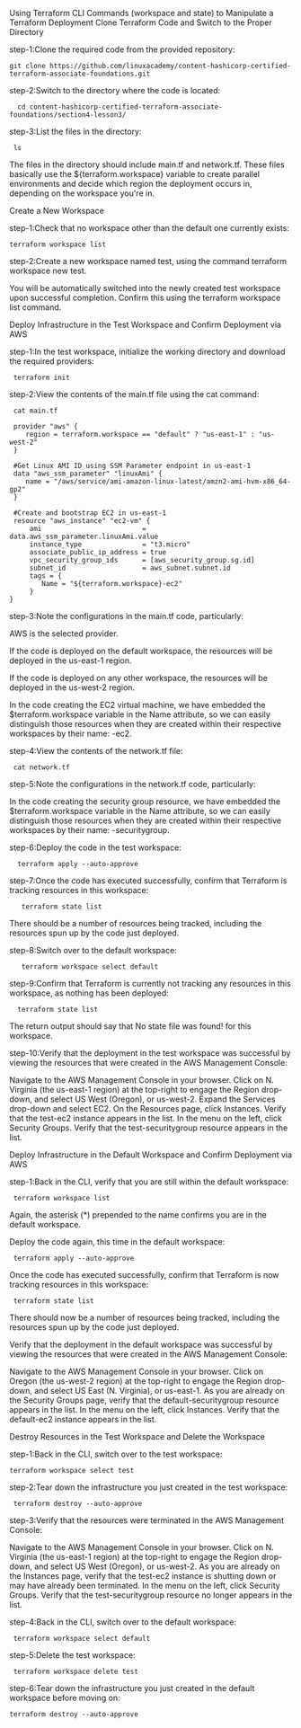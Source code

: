 Using Terraform CLI Commands (workspace and state) to Manipulate a Terraform Deployment
Clone Terraform Code and Switch to the Proper Directory
  
step-1:Clone the required code from the provided repository:

    git clone https://github.com/linuxacademy/content-hashicorp-certified-terraform-associate-foundations.git

step-2:Switch to the directory where the code is located:

      cd content-hashicorp-certified-terraform-associate-foundations/section4-lesson3/

step-3:List the files in the directory:

     ls

The files in the directory should include main.tf and network.tf. These files basically use the ${terraform.workspace} variable to create parallel environments and decide which region the deployment occurs in, depending on the workspace you're in.

Create a New Workspace

step-1:Check that no workspace other than the default one currently exists:

    terraform workspace list

step-2:Create a new workspace named test, using the command terraform workspace new test.

You will be automatically switched into the newly created test workspace upon successful completion. Confirm this using the terraform workspace list command.

Deploy Infrastructure in the Test Workspace and Confirm Deployment via AWS

step-1:In the test workspace, initialize the working directory and download the required providers:

     terraform init
     
step-2:View the contents of the main.tf file using the cat command:

     cat main.tf

     provider "aws" {
        region = terraform.workspace == "default" ? "us-east-1" : "us-west-2"
     }

     #Get Linux AMI ID using SSM Parameter endpoint in us-east-1
     data "aws_ssm_parameter" "linuxAmi" {
        name = "/aws/service/ami-amazon-linux-latest/amzn2-ami-hvm-x86_64-gp2"
     }

     #Create and bootstrap EC2 in us-east-1
     resource "aws_instance" "ec2-vm" {
         ami                         = data.aws_ssm_parameter.linuxAmi.value
         instance_type               = "t3.micro"
         associate_public_ip_address = true
         vpc_security_group_ids      = [aws_security_group.sg.id]
         subnet_id                   = aws_subnet.subnet.id
         tags = {
            Name = "${terraform.workspace}-ec2"
         }
    }
    
step-3:Note the configurations in the main.tf code, particularly:

AWS is the selected provider.

If the code is deployed on the default workspace, the resources will be deployed in the us-east-1 region.


If the code is deployed on any other workspace, the resources will be deployed in the us-west-2 region.

In the code creating the EC2 virtual machine, we have embedded the $terraform.workspace variable in the Name attribute, so we can easily distinguish those resources when they are created within their respective workspaces by their name: <workspace name>-ec2.

step-4:View the contents of the network.tf file:

  
     cat network.tf

step-5:Note the configurations in the network.tf code, particularly:

In the code creating the security group resource, we have embedded the $terraform.workspace variable in the Name attribute, so we can easily distinguish those resources when they are created within their respective workspaces by their name: <workspace name>-securitygroup.

step-6:Deploy the code in the test workspace:

      terraform apply --auto-approve
  
step-7:Once the code has executed successfully, confirm that Terraform is tracking resources in this workspace:

       terraform state list

  There should be a number of resources being tracked, including the resources spun up by the code just deployed.

step-8:Switch over to the default workspace:

       terraform workspace select default

step-9:Confirm that Terraform is currently not tracking any resources in this workspace, as nothing has been deployed:

      terraform state list

  The return output should say that No state file was found! for this workspace.

step-10:Verify that the deployment in the test workspace was successful by viewing the resources that were created in the AWS Management Console:

Navigate to the AWS Management Console in your browser.
Click on N. Virginia (the us-east-1 region) at the top-right to engage the Region drop-down, and select US West (Oregon), or us-west-2.
Expand the Services drop-down and select EC2.
On the Resources page, click Instances.
Verify that the test-ec2 instance appears in the list.
In the menu on the left, click Security Groups.
Verify that the test-securitygroup resource appears in the list.
  
Deploy Infrastructure in the Default Workspace and Confirm Deployment via AWS
  
step-1:Back in the CLI, verify that you are still within the default workspace:

     terraform workspace list

  Again, the asterisk (*) prepended to the name confirms you are in the default workspace.

Deploy the code again, this time in the default workspace:

     terraform apply --auto-approve
Once the code has executed successfully, confirm that Terraform is now tracking resources in this workspace:

     terraform state list
There should now be a number of resources being tracked, including the resources spun up by the code just deployed.

Verify that the deployment in the default workspace was successful by viewing the resources that were created in the AWS Management Console:

Navigate to the AWS Management Console in your browser.
Click on Oregon (the us-west-2 region) at the top-right to engage the Region drop-down, and select US East (N. Virginia), or us-east-1.
As you are already on the Security Groups page, verify that the default-securitygroup resource appears in the list.
In the menu on the left, click Instances.
Verify that the default-ec2 instance appears in the list.
  
  
Destroy Resources in the Test Workspace and Delete the Workspace
  
step-1:Back in the CLI, switch over to the test workspace:

    terraform workspace select test

  step-2:Tear down the infrastructure you just created in the test workspace:

     terraform destroy --auto-approve

  step-3:Verify that the resources were terminated in the AWS Management Console:

Navigate to the AWS Management Console in your browser.
Click on N. Virginia (the us-east-1 region) at the top-right to engage the Region drop-down, and select US West (Oregon), or us-west-2.
As you are already on the Instances page, verify that the test-ec2 instance is shutting down or may have already been terminated.
In the menu on the left, click Security Groups.
Verify that the test-securitygroup resource no longer appears in the list.

step-4:Back in the CLI, switch over to the default workspace:

     terraform workspace select default

  step-5:Delete the test workspace:

     terraform workspace delete test

  step-6:Tear down the infrastructure you just created in the default workspace before moving on:

    terraform destroy --auto-approve
